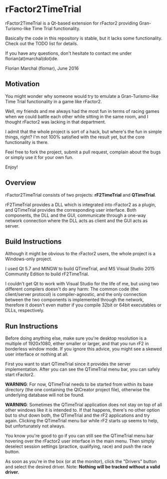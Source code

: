 # rFactor2TimeTrial

rFactor2TimeTrial is a Qt-based extension for rFactor2 providing Gran-Turismo-like Time Trial functionality.

Basically the code in this repository is stable, but it lacks some functionality. Check out the TODO list for details.

If you have any questions, don't hesitate to contact me under florian(at)marchal(dot)de.

Florian Marchal (flomar), June 2016

## Motivation

You might wonder why someone would try to emulate a Gran-Turismo-like Time Trial functionality in a game like rFactor2.

Well, my friends and me always had the most fun in terms of racing games when we could battle each other while sitting in the same room, and I thought rFactor2 was lacking in that department.

I admit that the whole project is sort of a hack, but where's the fun in simple things, right? I'm not 100% satisfied with the result yet, but the core functionality is there.

Feel free to fork the project, submit a pull request, complain about the bugs or simply use it for your own fun.

Enjoy!

## Overview

rFactor2TimeTrial consists of two projects: **rF2TimeTrial** and **QTimeTrial**.

rF2TimeTrial provides a DLL which is integrated into rFactor2 as a plugin, and QTimeTrial provides the corresponding user interface. Both components, the DLL and the GUI, communicate through a one-way network connection where the DLL acts as client and the GUI acts as server.

## Build Instructions

Although it might be obvious to the rFactor2 users, the whole project is a Windows-only project.

I used Qt 5.7 and MINGW to build QTimeTrial, and MS Visual Studio 2015 Community Edition to build rF2TimeTrial.

I couldn't get Qt to work with Visual Studio for the life of me, but using two different compilers doesn't do any harm: The common code (the client/server protocol) is compiler-agnostic, and the only connection between the two components is implemented through the network, therefore it doesn't even matter if you compile 32bit or 64bit executables or DLLs, respectively.

## Run Instructions

Before doing anything else, make sure you're desktop resolution is a multiple of 1920x1080, either smaller or larger, and that you run rF2 in borderless window mode. If you ignore this advice, you might see a skewed user interface or nothing at all.

First you want to start QTimeTrial since it provides the server implementation. After you can see the QTimeTrial menu bar, you can safely start rFactor2.

**WARNING**: For now, QTimeTrial needs to be started from within its base directory (the one containing the QtCreator project file), otherwise the underlying database will not be found.

**WARNING**: Sometimes the QTimeTrial application does not stay on top of all other windows like it is intended to. If that happens, there's no other option but to shut down both, the QTimeTrial and the rF2 applications and try again. Clicking the QTimeTrial menu bar while rF2 starts up seems to help, but unfortunately not always.

You know you're good to go if you can still see the QTimeTrial menu bar hovering over the rFactor2 user interface in the main menu. Then simply deselect session settings (practice, qualifying, race) and push the race button.

As soon as you're in the box (or at the monitor), click the "Drivers" button and select the desired driver. Note: **Nothing will be tracked without a valid driver.**
